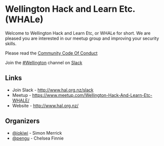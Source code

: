 # Wellington Hack and Learn Etc. (WHALe)

Welcome to Wellington Hack and Learn Etc, or WHALe for short. We are pleased
you are interested in our meetup group and improving your security skills.

Please read the [Community Code Of Conduct](CodeOfConduct.md)

Join the [#Wellington]() channel on [Slack](http://www.hal.org.nz/slack)

## Links

 * Join Slack - http://www.hal.org.nz/slack
 * Meetup - https://www.meetup.com/Wellington-Hack-And-Learn-Etc-WHALE/
 * Website - http://www.hal.org.nz/

## Organizers

* [@iokiwi](https://twitter.com/iokiwi) - Simon Merrick
* [@pengu](https://twitter.com/pengu_frost) - Chelsea Finnie
